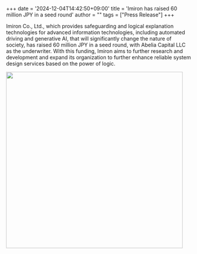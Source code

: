 +++
date = '2024-12-04T14:42:50+09:00'
title = 'Imiron has raised 60 million JPY in a seed round'
author = ""
tags = ["Press Release"]
+++

Imiron Co., Ltd., which provides safeguarding and logical explanation technologies for advanced information technologies, including automated driving and generative AI, that will significantly change the nature of society, has raised 60 million JPY in a seed round, with Abelia Capital LLC as the underwriter. With this funding, Imiron aims to further research and development and expand its organization to further enhance reliable system design services based on the power of logic.

<img src = "/images/prtimes_01_main_en.jpg" width="480px"/>